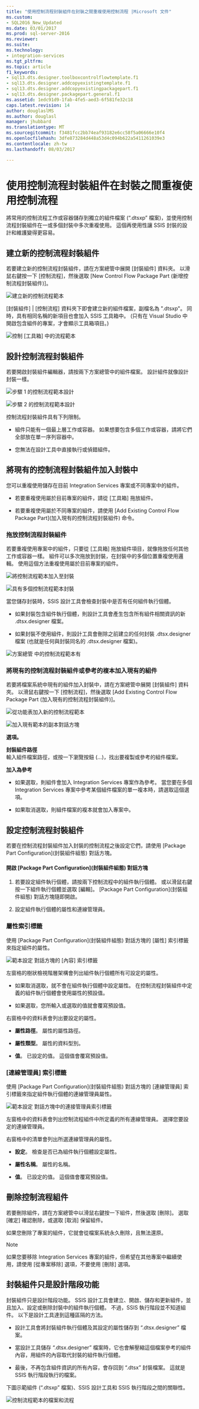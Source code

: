 ```yaml
---
title: "使用控制流程封裝組件在封裝之間重複使用控制流程 |Microsoft 文件"
ms.custom:
- SQL2016_New_Updated
ms.date: 03/01/2017
ms.prod: sql-server-2016
ms.reviewer: 
ms.suite: 
ms.technology:
- integration-services
ms.tgt_pltfrm: 
ms.topic: article
f1_keywords:
- sql13.dts.designer.toolboxcontrolflowtemplate.f1
- sql13.dts.designer.addcopyexistingtemplate.f1
- sql13.dts.designer.addcopyexistingpackagepart.f1
- sql13.dts.designer.packagepart.general.f1
ms.assetid: 1edc91d9-1fab-4fe5-aed3-6f581fe32c18
caps.latest.revision: 14
author: douglaslMS
ms.author: douglasl
manager: jhubbard
ms.translationtype: MT
ms.sourcegitcommit: f3481fcc2bb74eaf93182e6cc58f5a06666e10f4
ms.openlocfilehash: 3dfe873284d448a53d4c094b622a5411261039e3
ms.contentlocale: zh-tw
ms.lasthandoff: 08/03/2017

---
```

# <a name="reuse-control-flow-across-packages-by-using-control-flow-package-parts"></a>使用控制流程封裝組件在封裝之間重複使用控制流程
  將常用的控制流程工作或容器儲存到獨立的組件檔案 (“.dtsxp” 檔案)，並使用控制流程封裝組件在一或多個封裝中多次重複使用。 這個再使用性讓 SSIS 封裝的設計和維護變得更容易。  
  
## <a name="create-a-new-control-flow-package-part"></a>建立新的控制流程封裝組件  
 若要建立新的控制流程封裝組件，請在方案總管中展開 [封裝組件]  資料夾。 以滑鼠右鍵按一下 [控制流程]，然後選取 [New Control Flow Package Part (新增控制流程封裝組件)]。  
  
 ![建立新的控制流程範本](../integration-services/media/control-flow-templates-create-new.png "建立新的控制流程範本")  
  
 [封裝組件] | [控制流程] 資料夾下即會建立新的組件檔案，副檔名為 ".dtsxp"。 同時，具有相同名稱的新項目也會加入 SSIS 工具箱中。 (只有在 Visual Studio 中開啟包含組件的專案，才會顯示工具箱項目。)  
  
 ![控制 [工具箱] 中的流程範本](../integration-services/media/control-flow-templates-in-toolbox.png "控制 [工具箱] 中的流程範本")  
  
## <a name="design-a-control-flow-package-part"></a>設計控制流程封裝組件  
 若要開啟封裝組件編輯器，請按兩下方案總管中的組件檔案。 設計組件就像設計封裝一樣。  
  
 ![步驟 1 的控制流程範本設計](../integration-services/media/control-flow-template-design-step-1.png "設計控制流程範本的步驟 1")  
  
 ![步驟 2 的控制流程範本設計](../integration-services/media/control-flow-template-design-step-2.png "設計控制流程範本的步驟 2")  
  
 控制流程封裝組件具有下列限制。  
  
-   組件只能有一個最上層工作或容器。 如果想要包含多個工作或容器，請將它們全部放在單一序列容器中。  
  
-   您無法在設計工具中直接執行或偵錯組件。  
  
## <a name="add-an-existing-control-flow-package-part-to-a-package"></a>將現有的控制流程封裝組件加入封裝中  
 您可以重複使用儲存在目前 Integration Services 專案或不同專案中的組件。  
  
-   若要重複使用屬於目前專案的組件，請從 [工具箱] 拖放組件。  
  
-   若要重複使用屬於不同專案的組件，請使用 [Add Existing Control Flow Package Part]\(加入現有的控制流程封裝組件)  命令。  
  
### <a name="drag-and-drop-a-control-flow-package-part"></a>拖放控制流程封裝組件  
 若要重複使用專案中的組件，只要從 [工具箱] 拖放組件項目，就像拖放任何其他工作或容器一樣。 組件可以多次拖放到封裝，在封裝中的多個位置重複使用邏輯。 使用這個方法重複使用屬於目前專案的組件。  
  
 ![將控制流程範本加入至封裝](../integration-services/media/control-flow-templates-add-to-package.png "新增到封裝的控制流程範本")  
  
 ![具有多個控制流程範本封裝](../integration-services/media/control-flow-templates-in-package.png "封裝使用多個控制流程範本")  
  
 當您儲存封裝時，SSIS 設計工具會檢查封裝中是否有任何組件執行個體。  
  
-   如果封裝包含組件執行個體，則設計工具會產生包含所有組件相關資訊的新 .dtsx.designer 檔案。  
  
-   如果封裝不使用組件，則設計工具會刪除之前建立的任何封裝 .dtsx.designer 檔案 (也就是任何與封裝同名的 .dtsx.designer 檔案)。  
  
 ![方案總管 中的控制流程範本有](../integration-services/media/control-flow-templates-in-solution-explorer.png "方案總管 中的控制流程範本")  
  
### <a name="add-a-copy-of-an-existing-control-flow-package-part-or-a-reference-to-an-existing-part"></a>將現有的控制流程封裝組件或參考的複本加入現有的組件  
 若要將檔案系統中現有的組件加入封裝中，請在方案總管中展開 [封裝組件]  資料夾。 以滑鼠右鍵按一下 [控制流程]，然後選取 [Add Existing Control Flow Package Part (加入現有的控制流程封裝組件)]。  
  
 ![從功能表加入新的控制流程範本](../integration-services/media/control-flow-templates-add-from-menu.png "從功能表加入新的控制流程範本")  
  
 ![加入現有範本的副本對話方塊](../integration-services/media/control-flow-templates-add-copy-dialog.png "新增現有範本的副本對話方塊")  
  
 **選項。**  
  
 **封裝組件路徑**  
 輸入組件檔案路徑，或按一下瀏覽按鈕 (…)，找出要複製或參考的組件檔案。  
  
 **加入為參考**  
 -   如果選取，則組件會加入 Integration Services 專案作為參考。 當您要在多個 Integration Services 專案中參考某個組件檔案的單一複本時，請選取這個選項。  
  
-   如果取消選取，則組件檔案的複本就會加入專案中。  
  
## <a name="configure-a-control-flow-package-part"></a>設定控制流程封裝組件  
 若要在控制流程封裝組件加入封裝的控制流程之後設定它們，請使用 [Package Part Configuration]\(封裝組件組態)    對話方塊。  
  
#### <a name="to-open-the-package-part-configuration-dialog-box"></a>開啟 [Package Part Configuration]\(封裝組件組態) 對話方塊  
  
1.  若要設定組件執行個體，請按兩下控制流程中的組件執行個體。 或以滑鼠右鍵按一下組件執行個體並選取 [編輯]。 [Package Part Configuration]\(封裝組件組態)  對話方塊隨即開啟。  
  
2.  設定組件執行個體的屬性和連線管理員。  
  
### <a name="properties-tab"></a>屬性索引標籤  
 使用 [Package Part Configuration]\(封裝組件組態)  對話方塊的 [屬性]   索引標籤來指定組件的屬性。  
  
 ![範本設定 對話方塊的 [內容] 索引標籤](../integration-services/media/template-configuration-properties-tab.png "範本設定 對話方塊的 [內容] 索引標籤")  
  
 左窗格的樹狀檢視階層架構會列出組件執行個體所有可設定的屬性。  
  
-   如果取消選取，就不會在組件執行個體中設定屬性。 在控制流程封裝組件中定義的組件執行個體會使用屬性的預設值。  
  
-   如果選取，您所輸入或選取的值就會覆寫預設值。  
  
 右窗格中的資料表會列出要設定的屬性。  
  
-   **屬性路徑**。 屬性的屬性路徑。  
  
-   **屬性類型**。 屬性的資料型別。  
  
-   **值**。 已設定的值。 這個值會覆寫預設值。  
  
### <a name="connection-managers-tab"></a>[連線管理員] 索引標籤  
 使用 [Package Part Configuration]\(封裝組件組態)   對話方塊的 [連線管理員]   索引標籤來指定組件執行個體的連線管理員屬性。  
  
 ![範本設定 對話方塊中的連接管理員索引標籤](../integration-services/media/template-configuration-connection-managers-tab.png "範本設定對話方塊中的連接管理員索引標籤")  
  
 左窗格中的資料表會列出控制流程組件中所定義的所有連線管理員。 選擇您要設定的連線管理員。  
  
 右窗格中的清單會列出所選連線管理員的屬性。  
  
-   **設定**。 檢查是否已為組件執行個體設定屬性。  
  
-   **屬性名稱**。 屬性的名稱。  
  
-   **值**。 已設定的值。 這個值會覆寫預設值。  
  
## <a name="delete-a-control-flow-part"></a>刪除控制流程組件  
 若要刪除組件，請在方案總管中以滑鼠右鍵按一下組件，然後選取 [刪除]。 選取 [確定]  確認刪除，或選取 [取消]  保留組件。  
  
 如果您刪除了專案的組件，它就會從檔案系統永久刪除，且無法還原。  
  
> [!NOTE]  
>  如果您要移除 Integration Services 專案的組件，但希望在其他專案中繼續使用，請使用 [從專案移除] 選項，不要使用 [刪除] 選項。  
  
## <a name="package-parts-are-a-design-time-feature-only"></a>封裝組件只是設計階段功能  
 封裝組件只是設計階段功能。 SSIS 設計工具會建立、開啟、儲存和更新組件，並且加入、設定或刪除封裝中的組件執行個體。 不過，SSIS 執行階段並不知道組件。 以下是設計工具達到這種區隔的方法。  
  
-   設計工具會將封裝組件執行個體及其設定的屬性儲存到 “.dtsx.designer” 檔案。  
  
-   當設計工具儲存 “.dtsx.designer” 檔案時，它也會解壓縮這個檔案參考的組件內容，用組件的內容取代封裝的組件執行個體。  
  
-   最後，不再包含組件資訊的所有內容，會存回到 “.dtsx” 封裝檔案。 這就是 SSIS 執行階段執行的檔案。  
  
 下圖示範組件 (“.dtsxp” 檔案)、SSIS 設計工具和 SSIS 執行階段之間的關聯性。  
  
 ![控制流程範本的檔案和流程](../integration-services/media/control-flow-templates-intro.png "控制流程範本的檔案和流程")  
  
  
